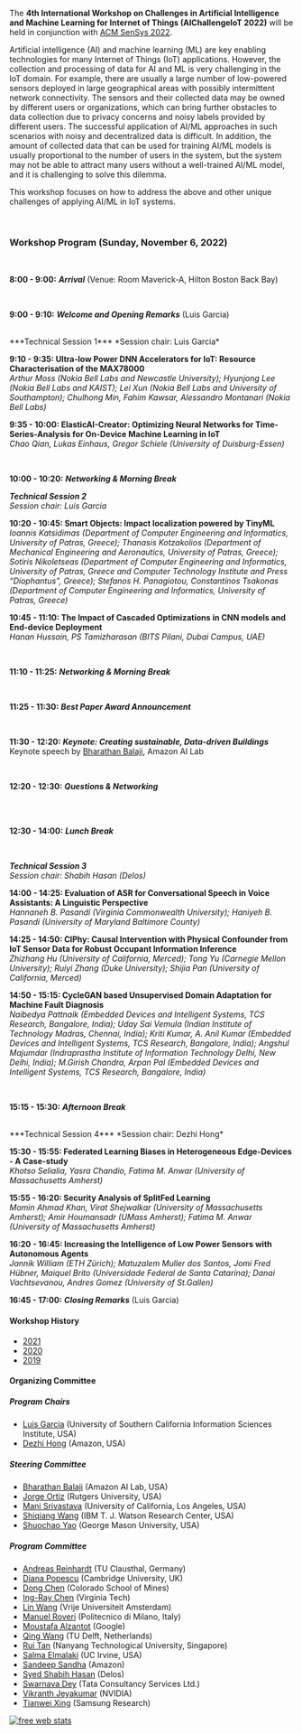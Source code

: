 The **4th International Workshop on Challenges in Artificial Intelligence and Machine Learning for Internet of Things (AIChallengeIoT 2022)** will be held in conjunction with [ACM SenSys 2022](http://sensys.acm.org/2022/).

Artificial intelligence (AI) and machine learning (ML) are key enabling technologies for many Internet of Things (IoT) applications. However, the collection and processing of data for AI and ML is very challenging in the IoT domain. For example, there are usually a large number of low-powered sensors deployed in large geographical areas with possibly intermittent network connectivity. The sensors and their collected data may be owned by different users or organizations, which can bring further obstacles to data collection due to privacy concerns and noisy labels provided by different users. The successful application of AI/ML approaches in such scenarios with noisy and decentralized data is difficult. In addition, the amount of collected data that can be used for training AI/ML models is usually proportional to the number of users in the system, but the system may not be able to attract many users without a well-trained AI/ML model, and it is challenging to solve this dilemma.

This workshop focuses on how to address the above and other unique challenges of applying AI/ML in IoT systems. 

<br/>

### Workshop Program (Sunday, November 6, 2022)

<br/>

**8:00 - 9:00:** ***Arrival*** (Venue: Room Maverick-A, Hilton Boston Back Bay)

<br/>

**9:00 - 9:10:** ***Welcome and Opening Remarks*** (Luis Garcia)

<br/>
***Technical Session 1***  
*Session chair: Luis Garcia*

**9:10 - 9:35: Ultra-low Power DNN Accelerators for IoT: Resource Characterisation of the MAX78000**  
*Arthur Moss (Nokia Bell Labs and Newcastle University); Hyunjong Lee (Nokia Bell Labs and KAIST); Lei Xun (Nokia Bell Labs and University of Southampton); Chulhong Min, Fahim Kawsar, Alessandro Montanari (Nokia Bell Labs)*

**9:35 - 10:00: ElasticAI-Creator: Optimizing Neural Networks for Time-Series-Analysis for On-Device Machine Learning in IoT**  
*Chao Qian, Lukas Einhaus, Gregor Schiele (University of Duisburg-Essen)*

<br/>

**10:00 - 10:20:** ***Networking & Morning Break***

***Technical Session 2***  
*Session chair: Luis Garcia*

**10:20 - 10:45: Smart Objects: Impact localization powered by TinyML**  
*Ioannis Katsidimas (Department of Computer Engineering and Informatics, University of Patras, Greece); Thanasis Kotzakolios (Department of Mechanical Engineering and Aeronautics, University of Patras, Greece); Sotiris Nikoletseas (Department of Computer Engineering and Informatics, University of Patras, Greece and Computer Technology Institute and Press “Diophantus”, Greece); Stefanos H. Panagiotou, Constantinos Tsakonas (Department of Computer Engineering and Informatics, University of Patras, Greece)*

**10:45 - 11:10: The Impact of Cascaded Optimizations in CNN models and End-device Deployment**  
*Hanan Hussain, PS Tamizharasan (BITS Pilani, Dubai Campus, UAE)*

<br/>

**11:10 - 11:25:** ***Networking & Morning Break***

<br/>

**11:25 - 11:30:** ***Best Paper Award Announcement***

<br/>

**11:30 - 12:20:** ***Keynote: Creating sustainable, Data-driven Buildings***  
Keynote speech by [Bharathan Balaji](https://www.synergylabs.org/bharath/), Amazon AI Lab 

<br/>

**12:20 - 12:30:** ***Questions & Networking***

<br/>

<br/>

**12:30 - 14:00:** ***Lunch Break***

<br/>

***Technical Session 3***  
*Session chair: Shabih Hasan (Delos)*

**14:00 - 14:25: Evaluation of ASR for Conversational Speech in Voice Assistants: A Linguistic Perspective**  
*Hannaneh B. Pasandi (Virginia Commonwealth University); Haniyeh B. Pasandi (University of Maryland Baltimore County)*

**14:25 - 14:50: CIPhy: Causal Intervention with Physical Confounder from IoT Sensor Data for Robust Occupant Information Inference**  
*Zhizhang Hu (University of California, Merced); Tong Yu (Carnegie Mellon University); Ruiyi Zhang (Duke University); Shijia Pan (University of California, Merced)*


**14:50 - 15:15: CycleGAN based Unsupervised Domain Adaptation for Machine Fault Diagnosis**  
*Naibedya Pattnaik (Embedded Devices and Intelligent Systems, TCS Research, Bangalore, India); Uday Sai Vemula (Indian Institute of Technology Madras, Chennai, India); Kriti Kumar, A. Anil Kumar (Embedded Devices and Intelligent Systems, TCS Research, Bangalore, India); Angshul Majumdar (Indraprastha Institute of Information Technology Delhi, New Delhi, India); M.Girish Chandra, Arpan Pal (Embedded Devices and Intelligent Systems, TCS Research, Bangalore, India)*

<br/>

**15:15 - 15:30:** ***Afternoon Break***

<br/>
***Technical Session 4***  
*Session chair: Dezhi Hong*

**15:30 - 15:55: Federated Learning Biases in Heterogeneous Edge-Devices - A Case-study**  
*Khotso Selialia, Yasra Chandio, Fatima M. Anwar (University of Massachusetts Amherst)*

**15:55 - 16:20: Security Analysis of SplitFed Learning**  
*Momin Ahmad Khan, Virat Shejwalkar (University of Massachusetts Amherst); Amir Houmansadr (UMass Amherst); Fatima M. Anwar (University of Massachusetts Amherst)*

**16:20 - 16:45: Increasing the Intelligence of Low Power Sensors with Autonomous Agents**  
*Jannik William (ETH Zürich); Matuzalem Muller dos Santos, Jomi Fred Hübner, Maiquel Brito (Universidade Federal de Santa Catarina); Danai Vachtsevanou, Andres Gomez (University of St.Gallen)*

**16:45 - 17:00:** ***Closing Remarks*** (Luis Garcia)

#### Workshop History

- [2021](https://aichallengeiot.github.io/2021/index.html)
- [2020](https://aichallengeiot.github.io/2020/index.html)
- [2019](https://aichallengeiot.github.io/2019/index.html)



#### Organizing Committee

##### Program Chairs

- [Luis Garcia](https://lagarcia.us) (University of Southern California Information Sciences Institute, USA)
- [Dezhi Hong](https://www.linkedin.com/in/dezhi-hong-057b4234/) (Amazon, USA)

##### Steering Committee

- [Bharathan Balaji](https://www.synergylabs.org/bharath/) (Amazon AI Lab, USA)
- [Jorge Ortiz](http://jorgeortizphd.info/) (Rutgers University, USA)
- [Mani Srivastava](https://www.ee.ucla.edu/mani-srivastava/) (University of California, Los Angeles, USA)
- [Shiqiang Wang](https://researcher.watson.ibm.com/researcher/view.php?person=us-wangshiq) (IBM T. J. Watson Research Center, USA)
- [Shuochao Yao](https://yscacaca.github.io/) (George Mason University, USA)


##### Program Committee
- [Andreas Reinhardt](https://www.areinhardt.de/) (TU Clausthal, Germany)
- [Diana Popescu](https://www.kcl.ac.uk/people/diana-popescu) (Cambridge University, UK)
- [Dong Chen](https://people.mines.edu/dongchen/) (Colorado School of Mines)
- [Ing-Ray Chen](https://people.cs.vt.edu/~irchen/) (Virginia Tech)
- [Lin Wang](https://linwang.info/) (Vrije Universiteit Amsterdam)
- [Manuel Roveri](http://roveri.faculty.polimi.it/) (Politecnico di Milano, Italy)
- [Moustafa Alzantot](http://web.cs.ucla.edu/~malzantot/) (Google)
- [Qing Wang](https://www.st.ewi.tudelft.nl/qing/) (TU Delft, Netherlands)
- [Rui Tan](https://personal.ntu.edu.sg/tanrui/) (Nanyang Technological University, Singapore)
- [Salma Elmalaki](https://faculty.sites.uci.edu/elmalaki/) (UC Irvine, USA)
- [Sandeep Sandha](https://sites.google.com/view/sandeep-/home) (Amazon)
- [Syed Shabih Hasan](https://sites.google.com/site/hasanshabih/) (Delos)
- [Swarnava Dey](https://aichallengeiot.github.io) (Tata Consultancy Services Ltd.)
- [Vikranth Jeyakumar](https://nesl.ee.ucla.edu/people/434) (NVIDIA)
- [Tianwei Xing](https://nesl.ee.ucla.edu/people/422) (Samsung Research)

<script type="text/javascript">
var sc_project=8539485; 
var sc_invisible=1; 
var sc_security="2bff2be0"; 
var scJsHost = (("https:" == document.location.protocol) ? "https://secure." : "http://www.");
document.write("<sc"+"ript type='text/javascript' src='" + scJsHost + "statcounter.com/counter/counter.js'></"+"script>");
</script>

<noscript>
  <div class="statcounter"><a title="free web stats"
href="http://statcounter.com/" target="_blank"><img
class="statcounter"
src="https://c.statcounter.com/8539485/0/2bff2be0/1/"
alt="free web stats"></a></div>
</noscript>

